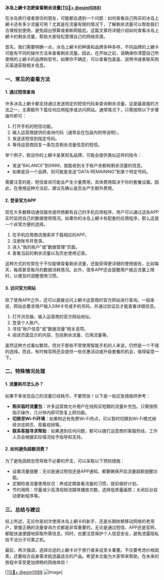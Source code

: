 **冰岛上網卡怎麽查看剩余流量[[TG💪+ @esim1088](https://t.me/s/esim1088)]**

在冰岛旅行或者居住的朋友，可能都会遇到一个问题：如何查看自己购买的冰岛上網卡还有多少流量可用？尤其是在流量有限的情况下，了解剩余流量可以帮助我们合理规划使用，避免超出预算或者断网尴尬。这篇文章将详细介绍如何查看冰岛上網卡的剩余流量，帮助大家轻松管理自己的网络资源。

首先，我们需要明确一点，冰岛上網卡的种类和品牌多种多样，不同品牌的上網卡可能有不同的操作方法来查看剩余流量。因此，在开始之前，请确保你清楚自己所使用的上網卡的品牌和型号。如果你不确定，可以查看包装盒、说明书或者联系购买渠道获取相关信息。

### **一、常见的查看方法**

#### **1. 通过短信查询**
许多冰岛上網卡都支持通过发送特定的短信代码来查询剩余流量。这是最直接的方法之一，无需额外下载任何应用程序或访问网站。通常情况下，只需按照以下步骤操作即可：

1. 打开手机的短信功能。
2. 输入运营商提供的查询代码（通常会在包装内附带说明）。
3. 发送该短信到指定号码。
4. 等待运营商回复一条包含剩余流量信息的短信。

举个例子，假设你的上網卡是某知名品牌，可能会提供类似这样的指令：
- 发送“BALANCE”到9999，就能收到关于账户余额和剩余流量的信息。
- 如果是另一个品牌，则可能是发送“DATA REMAINING”到某个特定号码。

需要注意的是，短信查询可能会产生少量费用，具体费用取决于你的套餐设置。因此，在使用这种方法前，建议先确认是否会产生额外费用。

#### **2. 登录官方APP**
现在大多数移动通信服务提供商都有自己的手机应用程序，用户可以通过这些APP实时监控自己的数据使用情况。如果你的冰岛上網卡有配套的应用程序，那么这是一个非常方便的选择。

1. 在手机应用商店搜索并下载相应的APP。
2. 注册账号并登录。
3. 进入“我的账户”或“数据管理”页面。
4. 查看当前的剩余流量以及历史使用记录。

这种方式的优势在于不仅能够查看剩余流量，还能获得更详细的使用报告，比如每天、每周甚至每月的数据消耗情况。此外，很多APP还会提醒用户接近流量上限时，以便及时调整使用习惯。

#### **3. 访问官方网站**
除了使用APP之外，还可以直接访问上網卡运营商的官方网站进行查询。一般来说，网站会要求用户输入SIM卡号或手机号码，并通过验证后才能查看详细信息。

1. 打开浏览器，输入运营商的官方网站地址。
2. 登录个人账户。
3. 寻找“账户信息”或“数据流量”相关选项。
4. 阅读页面显示的内容，包括剩余流量、已用流量等。

虽然这种方式看似繁琐，但对于那些不常使用智能手机的人来说，仍然是一个不错的选择。而且，有时候官网还会提供一些优惠活动或升级套餐的机会，值得留意一下。

### **二、特殊情况处理**

#### **1. 流量耗尽怎么办？**
如果不幸发现自己的流量已经耗尽，不要慌张！以下是一些应急措施供参考：

- **购买临时流量包**：许多运营商允许用户在线购买短期的流量补充包。只需按照指示操作，几分钟内即可恢复上网功能。
- **切换至Wi-Fi环境**：如果附近有免费Wi-Fi热点，可以暂时切换到Wi-Fi模式继续浏览网页、观看视频等。
- **联系客服寻求帮助**：如果遇到任何问题，都可以拨打运营商的客服热线，工作人员会根据实际情况给予指导和支持。

#### **2. 如何避免超额消费？**
为了避免因疏忽而导致不必要的开支，可以采取以下预防措施：

- 设置流量提醒：无论是通过短信还是APP通知，都要确保开启流量超额提醒功能。
- 定期检查流量使用状况：养成定期查看流量的习惯，提前做好计划。
- 节约用网：尽量减少高清视频流媒体播放次数，选择低质量画质；关闭后台自动更新程序等。

### **三、总结与建议**

综上所述，无论你是初次使用冰岛上網卡的新手，还是长期依赖移动网络的老用户，掌握正确的流量查询方式都是非常重要的。无论是通过短信、APP还是官网，都能快速便捷地获取所需信息。同时，也要注意保护个人信息安全，避免泄露隐私给不法分子可乘之机。

最后，再次强调，选择合适的上網卡对于旅行者来说至关重要。不仅要考虑价格因素，还要结合自身需求挑选最适合的产品。希望本文能为大家带来帮助，在未来的旅程中享受更加顺畅的网络体验！

[[TG💪+ @esim1088](https://t.me/s/esim1088) ![Image](https://i.postimg.cc/4NQfJmqS/Snipaste-2025-05-13-00-14-12.png)]